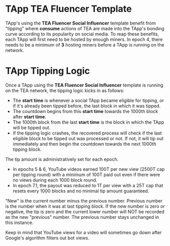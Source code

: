 # TApp TEA Fluencer Template
TApp's using the **TEA Fluencer Social Influencer** template benefit from "tipping" where **consume** actions of TEA are made into the TApp's bonding curve according to its popularity on social media. To reap these benefits, each TApp will first need to be hosted by enough miners. In epoch 4, there needs to be a minimum of **3** hosting miners before a TApp is running on the network.

# TApp Tipping Logic
Once a TApp using the **TEA Fluencer Social Influencer** template is running on the TEA network, the tipping logic kicks in as follows:

- The **start time** is whenever a social TApp became eligible for tipping, or if it's already been tipped before, the last block in which it was tipped. 
- The countdown begins from this **start time** towards the 1000th block after **start time**. 
- The 1000th block from the last **start time** is the block in which the TApp will be tipped out. 
- If the tipping logic crashes, the recovered process will check if the last eligible block to be tipped out was processed or not. If not, it will tip out immediately and then begin the countdown towards the next 1000th tipping block.

The tip amount is administratively set for each epoch. 

- In epochs 5 & 6, YouTube videos earned 100T per new view (2500T cap per tipping round) with a minimum of 100T paid out even if there were no views during each 1000 block round.
- In epoch 7.1, the payout was reduced to 1T per view with a 25T cap that resets every 1000 blocks and no minimal tip amount guaranteed.

"New" is the current number minus the previous number. Previous number is the number when it was at last tipping block.
If the new number is zero or negative, the tip is zero and the current lower number will NOT be recorded as the new "previous" number. The previous number stays unchanged in this instance.

Keep in mind that YouTube views for a video will sometimes go down after Google's algorithm filters out bot views.